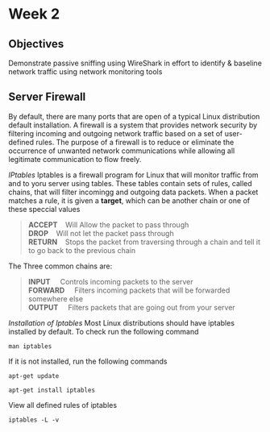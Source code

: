 # Week 2
## Objectives
Demonstrate passive sniffing using WireShark in effort to identify & baseline network traffic using network monitoring tools

## Server Firewall
By default, there are many ports that are open of a typical Linux distribution default installation. A firewall is a system that provides network security by filtering incoming and outgoing network traffic based on a set of user-defined rules. The purpose of a firewall is  to reduce or eliminate the occurrence of unwanted network communications while allowing all legitimate communication to flow freely.

_IPtables_
Iptables is a firewall program for Linux that will monitor traffic from and to yoru server using tables. These tables contain sets of rules, called chains, that will filter incomingg and outgoing data packets. When a packet matches a rule, it is given a **target**, which can be another chain or one of these speccial values

> **ACCEPT**&nbsp;&nbsp;&nbsp;&nbsp;Will Allow the packet to pass through<br>
> **DROP**&nbsp;&nbsp;&nbsp;&nbsp;Will not let the packet pass through<br>
> **RETURN**&nbsp;&nbsp;&nbsp;&nbsp;Stops the packet from traversing through a chain and tell it to go back to the previous chain

The Three common chains are:

> **INPUT**&nbsp;&nbsp;&nbsp;&nbsp; Controls incoming packets to the server<br>
> **FORWARD**&nbsp;&nbsp;&nbsp;&nbsp; Filters incoming packets that will be forwarded somewhere else<br>
> **OUTPUT**&nbsp;&nbsp;&nbsp;&nbsp; Filters packets that are going out from your server

_Installation of Iptables_
Most Linux distributions should have iptables installed by default. To check run the following command
```
man iptables
```
If it is not installed, run the following commands
```
apt-get update
```
```
apt-get install iptables
```
View all defined rules of iptables
```
iptables -L -v
```


